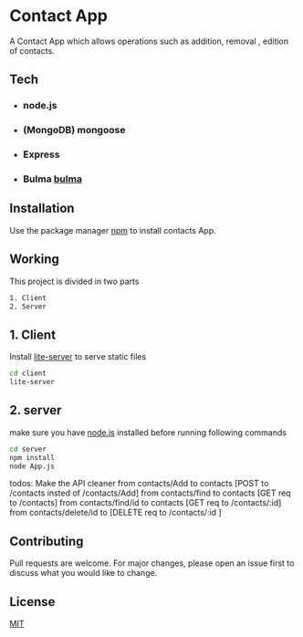 # Contact App

A Contact App which allows operations such as addition, removal , edition of contacts.
## Tech 
- ### node.js
- ### (MongoDB) mongoose 
- ### Express
- ### Bulma [bulma](bulma.io)


## Installation

Use the package manager [npm](npmjs.com) to install contacts App.

## Working 
This project is divided in two parts

```bash
1. Client 
2. Server
```
 
## 1. Client 
Install [lite-server](npmjs.com/package/lite-server) to serve static files 
```bash 
cd client 
lite-server
```

## 2. server 

make sure you have [node.js](https://nodejs.org) installed before running following commands

```bash 
cd server 
npm install 
node App.js
```
todos:
Make the API cleaner 
 from contacts/Add  to  contacts  [POST to /contacts insted of /contacts/Add]
 from contacts/find to  contacts  [GET req to /contacts]
 from contacts/find/id to  contacts  [GET req to /contacts/:id]
 from contacts/delete/id to   [DELETE req to   /contacts/:id ]

## Contributing
Pull requests are welcome. For major changes, please open an issue first to discuss what you would like to change.


## License
[MIT](https://choosealicense.com/licenses/mit/)